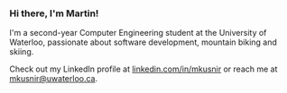 ### Hi there, I'm Martin!

I'm a second-year Computer Engineering student at the University of Waterloo, passionate about software development, mountain biking and skiing.

Check out my LinkedIn profile at [linkedin.com/in/mkusnir](https://www.linkedin.com/in/mkusnir) or reach me at [mkusnir@uwaterloo.ca](mailto:mkusnir@uwaterloo.ca).

<!--
**mkusnir/mkusnir** is a ✨ _special_ ✨ repository because its `README.md` (this file) appears on your GitHub profile.

Here are some ideas to get you started:

- 🔭 I’m currently working on ...
- 🌱 I’m currently learning ...
- 👯 I’m looking to collaborate on ...
- 🤔 I’m looking for help with ...
- 💬 Ask me about ...
- 📫 How to reach me: ...
- 😄 Pronouns: ...
- ⚡ Fun fact: ...
-->
